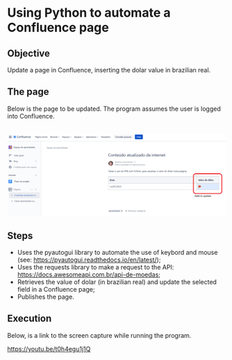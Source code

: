 <h1>Using Python to automate a Confluence page</h1>
<h2>Objective</h2>
Update a page in Confluence, inserting the dolar value in brazilian real.
<h2>The page</h2>
Below is the page to be updated. The program assumes the user is logged into Confluence.<br>
<br>

![](page_to_update.png)
<br>
<h2>Steps</h2>

* Uses the pyautogui library to automate the use of keybord and mouse (see: https://pyautogui.readthedocs.io/en/latest/);
* Uses the requests library to make a request to the API: https://docs.awesomeapi.com.br/api-de-moedas;
* Retrieves the value of dolar (in brazilian real) and update the selected field in a Confluence page;
* Publishes the page.

<h2>Execution</h2>

Below, is a link to the screen capture while running the program.

https://youtu.be/t0h4egu1j1Q


